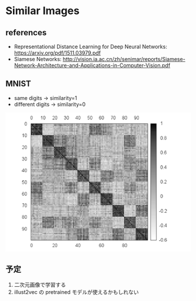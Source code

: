 # Similar Images

## references

- Representational Distance Learning  for Deep Neural Networks: https://arxiv.org/pdf/1511.03979.pdf
- Siamese Networks: http://vision.ia.ac.cn/zh/senimar/reports/Siamese-Network-Architecture-and-Applications-in-Computer-Vision.pdf

## MNIST

- same digits -> similarity=1
- different digits -> similarity=0

![](resources/mnist.matrix.png)

## 予定

1. 二次元画像で学習する
1. illust2vec の pretrained モデルが使えるかもしれない

